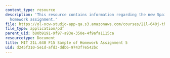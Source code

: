 ```yaml
---
content_type: resource
description: 'This resource contains information regarding the new Spain: Sample of
  homework assignment.'
file: https://ol-ocw-studio-app-qa.s3.amazonaws.com/courses/21l-640j-the-new-spain-1977-present-fall-2015/d245f3105e1dafd3ddb69743f7e542bc_MIT21L_640JF15_HW5.pdf
file_type: application/pdf
parent_uid: b80b9191-9f97-a93e-350e-4f9afa1115ca
resourcetype: Document
title: MIT 21L.640 F15 Sample of Homework Assignment 5
uid: d245f310-5e1d-afd3-ddb6-9743f7e542bc
---
```

